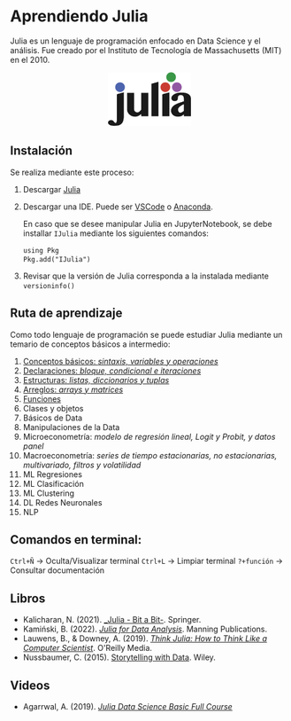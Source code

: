 # Aprendiendo Julia
Julia es un lenguaje de programación enfocado en Data Science y el análisis.
Fue creado por el Instituto de Tecnología de Massachusetts (MIT) en el 2010.

<p align="center">
  <img src="figures/julia_logo.png" width="150">
</p>

## Instalación
Se realiza mediante este proceso:
1. Descargar [Julia](https://julialang.org/)
2. Descargar una IDE. Puede ser [VSCode](https://code.visualstudio.com/) o [Anaconda](https://www.anaconda.com/products/distribution).

   En caso que se desee manipular Julia en JupyterNotebook, se debe installar `IJulia` mediante los siguientes comandos:
   ```
   using Pkg
   Pkg.add("IJulia")
   ```
4. Revisar que la versión de Julia corresponda a la instalada mediante `versioninfo()`

## Ruta de aprendizaje
Como todo lenguaje de programación se puede estudiar Julia mediante un temario de conceptos básicos a intermedio:
1. [Conceptos básicos: _sintaxis, variables y operaciones_](https://github.com/mauricioalvaradoo/julia/blob/main/01%20Basicos.jl)
2. [Declaraciones: _bloque, condicional e iteraciones_](https://github.com/mauricioalvaradoo/julia/blob/main/02%20Declaraciones.jl)
3. [Estructuras: _listas, diccionarios y tuplas_](https://github.com/mauricioalvaradoo/julia/blob/main/03%20Estructuras.jl)
4. [Arreglos: _arrays y matrices_](https://github.com/mauricioalvaradoo/julia/blob/main/04%20Arreglos.jl)
5. [Funciones](https://github.com/mauricioalvaradoo/julia/blob/main/05%20Funciones.jl)
6. Clases y objetos
7. Básicos de Data
8. Manipulaciones de la Data
9. Microeconometría: _modelo de regresión lineal, Logit y Probit, y datos panel_ 
10. Macroeconometría: _series de tiempo estacionarias, no estacionarias, multivariado, filtros y volatilidad_
11. ML Regresiones
12. ML Clasificación
13. ML Clustering
14. DL Redes Neuronales
15. NLP

## Comandos en terminal:
`Ctrl+Ñ` -> Oculta/Visualizar terminal
`Ctrl+L` -> Limpiar terminal
`?+función` -> Consultar documentación

## Libros 
* Kalicharan, N. (2021). [_Julia - Bit a Bit-](https://link.springer.com/book/10.1007/978-3-030-73936-2). Springer.
* Kamiński, B. (2022). [_Julia for Data Analysis_](https://www.manning.com/books/julia-for-data-analysis). Manning Publications.
* Lauwens, B., & Downey, A. (2019). [_Think Julia: How to Think Like a Computer Scientist_](https://www.oreilly.com/library/view/think-julia/9781492045021/). O'Reilly Media.
* Nussbaumer, C. (2015). [Storytelling with Data](https://www.wiley.com/en-us/Storytelling+with+Data%3A+A+Data+Visualization+Guide+for+Business+Professionals-p-9781119002253). Wiley.

## Videos
* Agarrwal, A. (2019). [_Julia Data Science Basic Full Course_](https://www.youtube.com/watch?v=lwj-1mclq0U)
